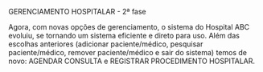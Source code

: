 GERENCIAMENTO HOSPITALAR - 2ª fase

Agora, com novas opções de gerenciamento, o sistema do Hospital ABC evoluiu, se tornando um sistema eficiente e direto para uso. 
Além das escolhas anteriores (adicionar paciente/médico, pesquisar paciente/médico, remover paciente/médico e sair do sistema) temos de novo: AGENDAR CONSULTA e REGISTRAR PROCEDIMENTO HOSPITALAR.
